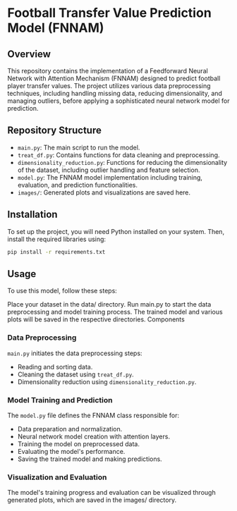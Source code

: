 # Football Transfer Value Prediction Model (FNNAM)

## Overview
This repository contains the implementation of a Feedforward Neural Network with Attention Mechanism (FNNAM) designed to predict football player transfer values. The project utilizes various data preprocessing techniques, including handling missing data, reducing dimensionality, and managing outliers, before applying a sophisticated neural network model for prediction.

## Repository Structure
- `main.py`: The main script to run the model.
- `treat_df.py`: Contains functions for data cleaning and preprocessing.
- `dimensionality_reduction.py`: Functions for reducing the dimensionality of the dataset, including outlier handling and feature selection.
- `model.py`: The FNNAM model implementation including training, evaluation, and prediction functionalities.
- `images/`: Generated plots and visualizations are saved here.

## Installation
To set up the project, you will need Python installed on your system. Then, install the required libraries using:

```bash
pip install -r requirements.txt
```

## Usage

To use this model, follow these steps:

Place your dataset in the data/ directory.
Run main.py to start the data preprocessing and model training process.
The trained model and various plots will be saved in the respective directories.
Components

### Data Preprocessing
`main.py` initiates the data preprocessing steps:

* Reading and sorting data.
* Cleaning the dataset using `treat_df.py`.
* Dimensionality reduction using `dimensionality_reduction.py`.

### Model Training and Prediction

The `model.py` file defines the FNNAM class responsible for:

* Data preparation and normalization.
* Neural network model creation with attention layers.
* Training the model on preprocessed data.
* Evaluating the model's performance.
* Saving the trained model and making predictions.

### Visualization and Evaluation

The model's training progress and evaluation can be visualized through generated plots, which are saved in the images/ directory.